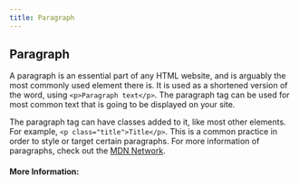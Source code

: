 ```yaml
---
title: Paragraph
---
```

## Paragraph

A paragraph is an essential part of any HTML website, and is arguably the most commonly used element there is. It is used as a shortened version of the word, using `<p>Paragraph text</p>`. The paragraph tag can be used for most common text that is going to be displayed on your site. 

The paragraph tag can have classes added to it, like most other elements. For example, `<p class="title">Title</p>`. This is a common practice in order to style or target certain paragraphs. For more information of paragraphs, check out the [MDN Network](https://developer.mozilla.org/en-US/docs/Web/HTML/Element/p).

<!-- The article goes here, in GitHub-flavored Markdown. Feel free to add YouTube videos, images, and CodePen/JSBin embeds  -->

#### More Information:
<!-- Please add any articles you think might be helpful to read before writing the article -->


